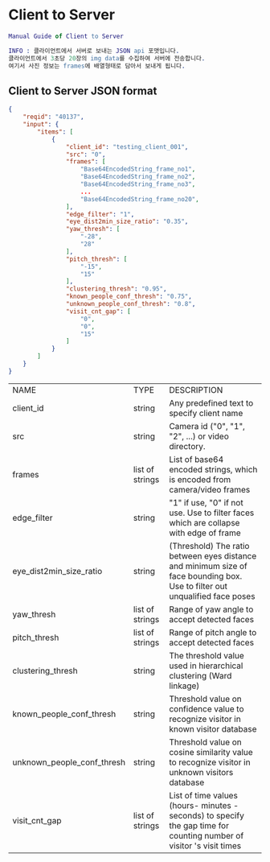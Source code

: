 # Client to Server
```erlang
Manual Guide of Client to Server

INFO : 클라이언트에서 서버로 보내는 JSON api 포맷입니다.
클라이언트에서 3초당 20장의 img data를 수집하여 서버에 전송합니다.
여기서 사진 정보는 frames에 배열형태로 담아서 보내게 됩니다.
```
## Client to Server JSON format
```json
{
    "reqid": "40137",
    "input": {
        "items": [
            {
                "client_id": "testing_client_001",
                "src": "0",
                "frames": [
                    "Base64EncodedString_frame_no1",
                    "Base64EncodedString_frame_no2",
                    "Base64EncodedString_frame_no3",
                    ...
                    "Base64EncodedString_frame_no20",
                ],
                "edge_filter": "1",
                "eye_dist2min_size_ratio": "0.35",
                "yaw_thresh": [
                    "-28",
                    "28"
                ],
                "pitch_thresh": [
                    "-15",
                    "15"
                ],
                "clustering_thresh": "0.95",
                "known_people_conf_thresh": "0.75",
                "unknown_people_conf_thresh": "0.8",
                "visit_cnt_gap": [
                    "0",
                    "0",
                    "15"
                ]
            }
        ]
    }
}
```

<table >
<tr>
<td >NAME</td>
<td >TYPE</td>
<td >DESCRIPTION</td>
</tr>
<tr>
<td >client_id</td>
<td >string</td>
<td >Any predefined text to specify client name</td>
</tr>
<tr>
<td >src</td>
<td >string</td>
<td >Camera id ("0", "1", "2", ...) or video directory.</td>
</tr>
<tr>
<td >frames</td>
<td >list of strings</td>
<td >List of base64 encoded strings, which is encoded from camera/video frames</td>
</tr>
<tr>
<td >edge_filter</td>
<td >string</td>
<td >"1" if use, "0" if not use. Use to filter faces which are collapse with edge of frame</td>
</tr>
<tr>
<td >eye_dist2min_size_ratio</td>
<td >string</td>
<td >(Threshold) The ratio between eyes distance and minimum size of face bounding box. Use to filter out unqualified face poses </td>
</tr>
<tr>
<td >yaw_thresh</td>
<td >list of strings</td>
<td >Range of yaw angle to accept detected faces</td>
</tr>
<tr>
<td >pitch_thresh</td>
<td >list of strings</td>
<td >Range of pitch angle to accept detected faces</td>
</tr>
<tr>
<td >clustering_thresh</td>
<td >string</td>
<td >The threshold value used in hierarchical clustering (Ward linkage)</td>
</tr>
<tr>
<td >known_people_conf_thresh</td>
<td >string</td>
<td >Threshold value on confidence value to recognize visitor in known visitor database</td>
</tr>
<tr>
<td >unknown_people_conf_thresh</td>
<td >string</td>
<td >Threshold value on cosine similarity value to recognize visitor in unknown visitors database </td>
</tr>
<tr>
<td >visit_cnt_gap</td>
<td >list of strings</td>
<td >List of time values (hours- minutes - seconds) to specify the gap time for counting number of visitor 's visit times</td>
</tr>
</table>
